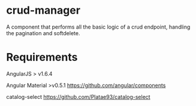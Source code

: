# crud-manager
A component that performs all the basic logic of a crud endpoint, handling the pagination and softdelete.


# Requirements

AngularJS > v1.6.4

Angular Material >v0.5.1
https://github.com/angular/components

catalog-select
https://github.com/Platae93/catalog-select
